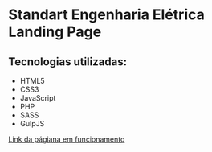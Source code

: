 # Standart Engenharia Elétrica Landing Page

## Tecnologias utilizadas:
- HTML5
- CSS3
- JavaScript
- PHP
- SASS
- GulpJS


[Link da págiana em funcionamento](https://standart.eng.br/)
